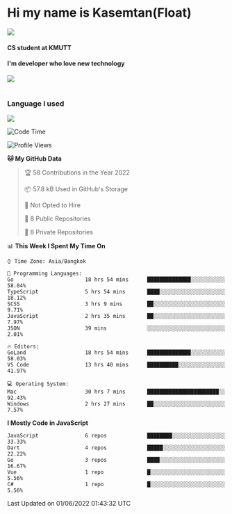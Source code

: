 # Hi my name is Kasemtan(Float)
![](https://64.media.tumblr.com/9c2a8f831efe8da556ffbf89cebb52c9/b86c1ab833a37e32-93/s1280x1920/d000dc22f75df64be2bc150f5fa69c4f6df6bb07.gifv)
#### CS student at KMUTT
#### I'm developer who love new technology
[![](https://github-readme-stats.vercel.app/api?username=FloatKasemtan&show_icons=true&theme=nightowl)]()
#
### Language I used
[![](https://github-readme-stats.vercel.app/api/top-langs/?username=FloatKasemtan&layout=compact&theme=nightowl)]()
<!--START_SECTION:waka-->
![Code Time](http://img.shields.io/badge/Code%20Time-409%20hrs%2015%20mins-blue)

![Profile Views](http://img.shields.io/badge/Profile%20Views-7-blue)

**🐱 My GitHub Data** 

> 🏆 58 Contributions in the Year 2022
 > 
> 📦 57.8 kB Used in GitHub's Storage 
 > 
> 🚫 Not Opted to Hire
 > 
> 📜 8 Public Repositories 
 > 
> 🔑 8 Private Repositories  
 > 
📊 **This Week I Spent My Time On** 

```text
⌚︎ Time Zone: Asia/Bangkok

💬 Programming Languages: 
Go                       18 hrs 54 mins      ██████████████░░░░░░░░░░░   58.04% 
TypeScript               5 hrs 54 mins       ████░░░░░░░░░░░░░░░░░░░░░   18.12% 
SCSS                     3 hrs 9 mins        ██░░░░░░░░░░░░░░░░░░░░░░░   9.71% 
JavaScript               2 hrs 35 mins       ██░░░░░░░░░░░░░░░░░░░░░░░   7.97% 
JSON                     39 mins             ░░░░░░░░░░░░░░░░░░░░░░░░░   2.01%

🔥 Editors: 
GoLand                   18 hrs 54 mins      ██████████████░░░░░░░░░░░   58.03% 
VS Code                  13 hrs 40 mins      ██████████░░░░░░░░░░░░░░░   41.97%

💻 Operating System: 
Mac                      30 hrs 7 mins       ███████████████████████░░   92.43% 
Windows                  2 hrs 27 mins       ██░░░░░░░░░░░░░░░░░░░░░░░   7.57%

```

**I Mostly Code in JavaScript** 

```text
JavaScript               6 repos             ████████░░░░░░░░░░░░░░░░░   33.33% 
Dart                     4 repos             █████░░░░░░░░░░░░░░░░░░░░   22.22% 
Go                       3 repos             ████░░░░░░░░░░░░░░░░░░░░░   16.67% 
Vue                      1 repo              █░░░░░░░░░░░░░░░░░░░░░░░░   5.56% 
C#                       1 repo              █░░░░░░░░░░░░░░░░░░░░░░░░   5.56%

```



 Last Updated on 01/06/2022 01:43:32 UTC
<!--END_SECTION:waka-->
<!--
**FloatKasemtan/FloatKasemtan** is a ✨ _special_ ✨ repository because its `README.md` (this file) appears on your GitHub profile.

Here are some ideas to get you started:

- 🔭 I’m currently working on ...
- 🌱 I’m currently learning ...
- 👯 I’m looking to collaborate on ...
- 🤔 I’m looking for help with ...
- 💬 Ask me about ...
- 📫 How to reach me: ...
- 😄 Pronouns: ...
- ⚡ Fun fact: ...
-->

